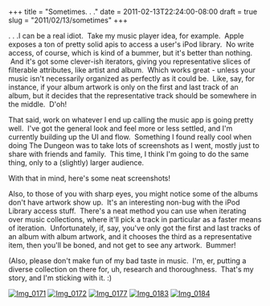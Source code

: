+++
title = "Sometimes. . ."
date = 2011-02-13T22:24:00-08:00
draft = true
slug = "2011/02/13/sometimes"
+++











. . .I can be a real idiot.  Take my music player idea, for example.  Apple 
exposes a ton of pretty solid apis to access a user's iPod library.  No write 
access, of course, which is kind of a bummer, but it's better than nothing. 
 And it's got some clever-ish iterators, giving you representative slices of 
filterable attributes, like artist and album.  Which works great - unless your 
music isn't necessarily organized as perfectly as it could be.  Like, say, 
for instance, if your album artwork is only on the first and last track of 
an album, but it decides that the representative track should be somewhere 
in the middle.  D'oh!





That said, work on whatever I end up calling the music app is going pretty 
well.  I've got the general look and feel more or less settled, and I'm currently 
building up the UI and flow.  Something I found really cool when doing The 
Dungeon was to take lots of screenshots as I went, mostly just to share with 
friends and family.  This time, I think I'm going to do the same thing, only 
to a (slightly) larger audience.





With that in mind, here's some neat screenshots!







Also, to those of you with sharp eyes, you might notice some of the albums 
don't have artwork show up.  It's an interesting non-bug with the iPod Library 
access stuff.  There's a neat method you can use when iterating over music 
collections, where it'll pick a track in particular as a faster means of iteration. 
 Unfortunately, if, say, you've only got the first and last tracks of an album 
with album artwork, and it chooses the third as a representative item, then 
you'll be boned, and not get to see any artwork.  Bummer!





(Also, please don't make fun of my bad taste in music.  I'm, er, putting a 
diverse collection on there for, uh, research and thoroughness.  That's my 
story, and I'm sticking with it. :)













[![Img_0171][1]][2]
[![Img_0172][3]][4]
[![Img_0177][5]][6]
[![Img_0183][7]][8]
[![Img_0184][9]][10]



[1]: http://getfile3.posterous.com/getfile/files.posterous.com/jtiv/sBkXhG9UrT6VlwyvgRC7CxMuMsieGQuk8FdrTPi0BlRs1uQ2uOyhhJILLSZy/IMG_0171.png.scaled.500.jpg
[2]: http://getfile2.posterous.com/getfile/files.posterous.com/jtiv/J37seLRwgZfGLnfeizW7V8SvIFJHTONpGSpBvgbMoipy4t8xa7BSreJshixh/IMG_0171.png
[3]: http://getfile9.posterous.com/getfile/files.posterous.com/jtiv/iLqjfCPxJI8vS2LGbC6DbialiVBvZBsHU1HsTuWvQWCFwnFrSBO0eTlyO8mw/IMG_0172.png.scaled.500.jpg
[4]: http://getfile8.posterous.com/getfile/files.posterous.com/jtiv/0QURmQE3XvAjGdYugJzicX880SPNZxiuEE0eon6YkAF0slAAu1j9Qm6d69tf/IMG_0172.png
[5]: http://getfile7.posterous.com/getfile/files.posterous.com/jtiv/xyDi1INBgMJVSQCsXYisZg4NmRpsGvu5HeWyHwTD2UEkud5O1KPrfsA7UhEv/IMG_0177.png.scaled.500.jpg
[6]: http://getfile6.posterous.com/getfile/files.posterous.com/jtiv/LRFZqa7wUdlswjxfqMfzV6usksAXSHLC8aVyk8D8rOMWT4lQVYWe3l4cB1to/IMG_0177.png
[7]: http://getfile5.posterous.com/getfile/files.posterous.com/jtiv/VmJdTd2eDCgJUlW5WFAYTLUjF49JUb7BkYntupCHzphLK3HCA3tFOilrDKgv/IMG_0183.png.scaled.500.jpg
[8]: http://getfile4.posterous.com/getfile/files.posterous.com/jtiv/kgr0hBRPd5n0hgNtbWEi0CXCABaUG9f9gD6Rb5Cjf5YaO7p0tPoJSwnRu1Tb/IMG_0183.png
[9]: http://getfile1.posterous.com/getfile/files.posterous.com/jtiv/6YgiMuYqVmgKN675HcNIIKj8sZ8sLwICj7H0u2w0LeFen0anGQL7TJtaloqr/IMG_0184.png.scaled.500.jpg
[10]: http://getfile0.posterous.com/getfile/files.posterous.com/jtiv/mGeMZXoKtw78kX9JzlmxUjr8vCtt9Wxtfc3wMT5gsiwNBmEVaW2bwuLKTM4T/IMG_0184.png
